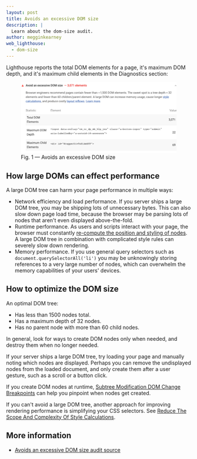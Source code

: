 ```yaml
---
layout: post
title: Avoids an excessive DOM size
description: |
  Learn about the dom-size audit.
author: megginkearney
web_lighthouse:
  - dom-size
---
```


Lighthouse reports the total DOM elements for a page, it's maximum DOM depth,
and it's maximum child elements in the Diagnostics section:
<figure class="w-figure">
  <img class="w-screenshot w-screenshot--filled" src="dom-size.png" alt="Avoids an excessive DOM size">
  <figcaption class="w-figcaption">
    Fig. 1 — Avoids an excessive DOM size
  </figcaption>
</figure>

## How large DOMs can effect performance

A large DOM tree can harm your page performance in multiple ways:

- Network efficiency and load performance.
If you server ships a large DOM tree, you may be shipping lots of unnecessary bytes.
This can also slow down page load time,
because the browser may be parsing lots of nodes that aren't even displayed above-the-fold.
- Runtime performance.
As users and scripts interact with your page,
the browser must constantly
[re-compute the position and styling of nodes](https://developers.google.com/web/fundamentals/performance/rendering/reduce-the-scope-and-complexity-of-style-calculations?utm_source=lighthouse&utm_medium=cli).
A large DOM tree in combination with complicated style rules can severely slow down rendering.
- Memory performance.
If you use general query selectors such as `document.querySelectorAll('li')`
you may be unknowingly storing references to a very large number of nodes,
which can overwhelm the memory capabilities of your users' devices.

## How to optimize the DOM size

An optimal DOM tree:

- Has less than 1500 nodes total.
- Has a maximum depth of 32 nodes.
- Has no parent node with more than 60 child nodes.

In general,
look for ways to create DOM nodes only when needed,
and destroy them when no longer needed.

If your server ships a large DOM tree,
try loading your page and manually noting which nodes are displayed.
Perhaps you can remove the undisplayed nodes from the loaded document,
and only create them after a user gesture, such as a scroll or a button click.

If you create DOM nodes at runtime,
[Subtree Modification DOM Change Breakpoints](https://developers.google.com/web/tools/chrome-devtools/javascript/breakpoints#dom)
can help you pinpoint when nodes get created.

If you can't avoid a large DOM tree,
another approach for improving rendering performance is simplifying your CSS selectors.
See [Reduce The Scope And Complexity Of Style Calculations](https://developers.google.com/web/fundamentals/performance/rendering/reduce-the-scope-and-complexity-of-style-calculations).

## More information

- [Avoids an excessive DOM size audit source](https://github.com/GoogleChrome/lighthouse/blob/master/lighthouse-core/audits/dobetterweb/dom-size.js)